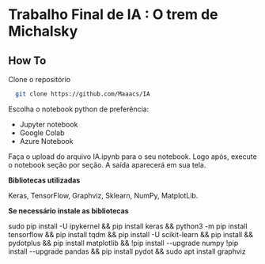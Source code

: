 # Trabalho Final de IA : O trem de Michalsky

## How To

Clone o repositório

```bash
  git clone https://github.com/Maaacs/IA
```

Escolha o notebook python de preferência:
- Jupyter notebook
- Google Colab
- Azure Notebook

Faça o upload do arquivo IA.ipynb para o seu notebook. Logo após, execute o notebook seção por seção. A saída aparecerá em sua tela.

**Bibliotecas utilizadas** 

Keras, TensorFlow, Graphviz, Sklearn, NumPy, MatplotLib.

**Se necessário instale as bibliotecas** 

sudo pip install -U ipykernel && pip install keras && python3 -m pip install tensorflow && pip install tqdm && pip install -U scikit-learn && pip install && pydotplus && pip install matplotlib && !pip install --upgrade numpy !pip install --upgrade pandas && pip install pydot && sudo apt install graphviz

